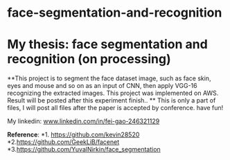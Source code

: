 # face-segmentation-and-recognition
 
# My thesis: face segmentation and recognition (on processing)
**This project is to segment the face dataset image, such as face skin, eyes and mouse and so on as an input of CNN,  then apply VGG-16 recognizing the extracted images. This project was implemented on AWS. Result will be posted after this experiment finish.. **
This is only a part of files,
I will post all files after the paper is accepted by conference. have fun!






My linkedin: www.linkedin.com/in/fei-gao-246321129 





















**Reference**:
*1. https://github.com/kevin28520
*2.https://github.com/GeekLiB/facenet
*3.https://github.com/YuvalNirkin/face_segmentation
